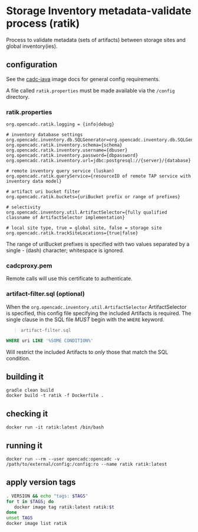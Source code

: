 # Storage Inventory metadata-validate process (ratik)

Process to validate metadata (sets of artifacts) between storage sites and global inventory(ies).

## configuration
See the [cadc-java](https://github.com/opencadc/docker-base/tree/master/cadc-java) image docs for general config requirements.

A file called `ratik.properties` must be made available via the `/config` directory.

### ratik.properties
```
org.opencadc.ratik.logging = {info|debug}

# inventory database settings
org.opencadc.inventory.db.SQLGenerator=org.opencadc.inventory.db.SQLGenerator
org.opencadc.ratik.inventory.schema={schema}
org.opencadc.ratik.inventory.username={dbuser}
org.opencadc.ratik.inventory.password={dbpassword}
org.opencadc.ratik.inventory.url=jdbc:postgresql://{server}/{database}

# remote inventory query service (luskan)
org.opencadc.ratik.queryService={resourceID of remote TAP service with inventory data model}

# artifact uri bucket filter
org.opencadc.ratik.buckets={uriBucket prefix or range of prefixes}

# selectivity
org.opencadc.inventory.util.ArtifactSelector={fully qualified classname of ArtifactSelector implementation}

# local site type, true = global site, false = storage site
org.opencadc.ratik.trackSiteLocations={true|false}
```
The range of uriBucket prefixes is specified with two values separated by a single - (dash) character; whitespace is ignored.

### cadcproxy.pem
Remote calls will use this certificate to authenticate.

### artifact-filter.sql (optional)
When the `org.opencadc.inventory.util.ArtifactSelector` ArtifactSelector is specified, this config file specifying the included Artifacts is required.
The single clause in the SQL file *MUST* begin with the `WHERE` keyword.

> `artifact-filter.sql`
```sql
WHERE uri LIKE '%SOME CONDITION%'
```

Will restrict the included Artifacts to _only_ those that match the SQL condition.


## building it
```
gradle clean build
docker build -t ratik -f Dockerfile .
```

## checking it
```
docker run -it ratik:latest /bin/bash
```

## running it
```
docker run --rm --user opencadc:opencadc -v /path/to/external/config:/config:ro --name ratik ratik:latest
```

## apply version tags
```bash
. VERSION && echo "tags: $TAGS" 
for t in $TAGS; do
   docker image tag ratik:latest ratik:$t
done
unset TAGS
docker image list ratik
```
